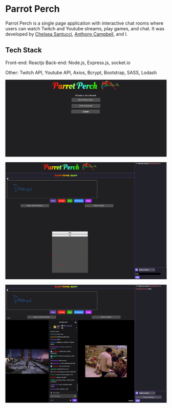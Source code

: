 # Parrot Perch

Parrot Perch is a single page application with interactive chat rooms where users can watch Twitch and Youtube streams, play games, and chat. It was developed by [Chelsea Santucci](https://github.com/sachieko), [Anthony Campbell](https://github.com/anthonycampbell), and I.

## Tech Stack

Front-end: Reactjs
Back-end: Node.js, Express.js, socket.io

Other: Twitch API, Youtube API, Axios, Bcrypt, Bootstrap, SASS, Lodash



!["Create Room"](https://github.com/rfll/parrot-perch/blob/main/backend/docs/Screen%20Shot%202022-12-12%20at%204.10.15%20PM.png)

!["Room and Board"](https://github.com/rfll/parrot-perch/blob/main/backend/docs/Screen%20Shot%202022-12-12%20at%204.11.29%20PM.png)

!["Everything"](https://github.com/rfll/parrot-perch/blob/main/backend/docs/Screen%20Shot%202022-12-12%20at%204.16.50%20PM.png)
